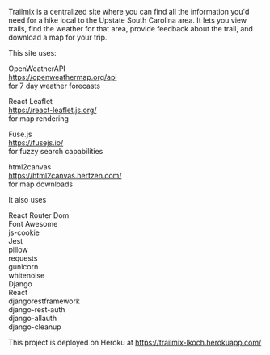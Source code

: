 Trailmix is a centralized site where you can find all the information you'd need for a hike local to the Upstate South Carolina area. It lets you view trails, find the weather for that area, provide feedback about the trail, and download a map for your trip. 

This site uses:

OpenWeatherAPI  
https://openweathermap.org/api  
for 7 day weather forecasts

React Leaflet  
https://react-leaflet.js.org/  
for map rendering

Fuse.js  
https://fusejs.io/   
for fuzzy search capabilities

html2canvas  
https://html2canvas.hertzen.com/  
for map downloads

It also uses

React Router Dom  
Font Awesome  
js-cookie  
Jest  
pillow  
requests  
gunicorn  
whitenoise  
Django  
React  
djangorestframework  
django-rest-auth  
django-allauth  
django-cleanup  

This project is deployed on Heroku at https://trailmix-lkoch.herokuapp.com/
